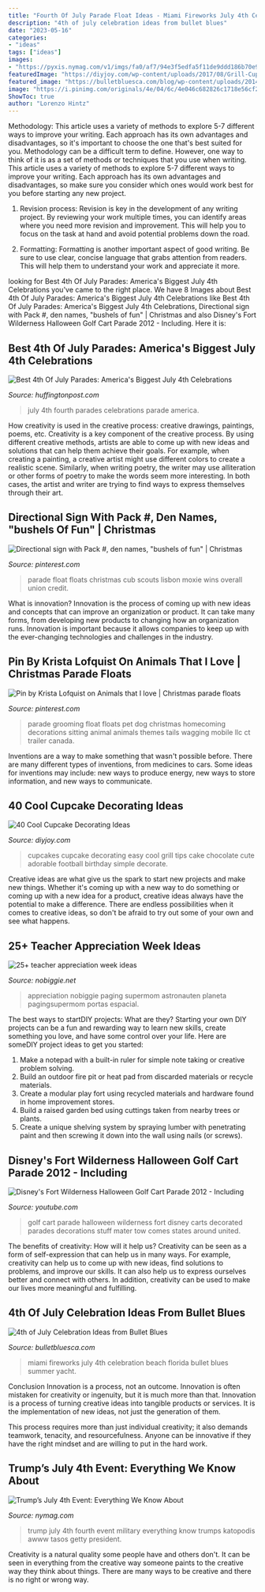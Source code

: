 ```yaml
---
title: "Fourth Of July Parade Float Ideas - Miami Fireworks July 4th Celebration Beach Florida Bullet Blues Summer Yacht"
description: "4th of july celebration ideas from bullet blues"
date: "2023-05-16"
categories:
- "ideas"
tags: ["ideas"]
images:
- "https://pyxis.nymag.com/v1/imgs/fa0/af7/94e3f5edfa5f11de9ddd186b70e90fc194-01-trump-flag.rsquare.w700.jpg"
featuredImage: "https://diyjoy.com/wp-content/uploads/2017/08/Grill-Cupcakes.jpg"
featured_image: "https://bulletbluesca.com/blog/wp-content/uploads/2014/07/FireworksMiami.jpg"
image: "https://i.pinimg.com/originals/4e/04/6c/4e046c682826c1718e56cf2ff23d41ed.jpg"
ShowToc: true
author: "Lorenzo Hintz"
---
```



Methodology: This article uses a variety of methods to explore 5-7 different ways to improve your writing. Each approach has its own advantages and disadvantages, so it's important to choose the one that's best suited for you.
Methodology can be a difficult term to define. However, one way to think of it is as a set of methods or techniques that you use when writing. This article uses a variety of methods to explore 5-7 different ways to improve your writing. Each approach has its own advantages and disadvantages, so make sure you consider which ones would work best for you before starting any new project.
1) Revision process: Revision is key in the development of any writing project. By reviewing your work multiple times, you can identify areas where you need more revision and improvement. This will help you to focus on the task at hand and avoid potential problems down the road.

2) Formatting: Formatting is another important aspect of good writing. Be sure to use clear, concise language that grabs attention from readers. This will help them to understand your work and appreciate it more.

	

		
looking for Best 4th Of July Parades: America&#039;s Biggest July 4th Celebrations you've came to the right place. We have 8 Images about Best 4th Of July Parades: America&#039;s Biggest July 4th Celebrations like Best 4th Of July Parades: America&#039;s Biggest July 4th Celebrations, Directional sign with Pack #, den names, &quot;bushels of fun&quot; | Christmas and also Disney&#039;s Fort Wilderness Halloween Golf Cart Parade 2012 - Including. Here it is:
		
    
## Best 4th Of July Parades: America&#039;s Biggest July 4th Celebrations

<img loading=lazy src="https://s-i.huffpost.com/gen/1221543/images/o-JULY-4-PARADE-facebook.jpg" onerror="this.onerror=null;this.src='https://tse2.mm.bing.net/th?id=OIP.NFyWPaSf4claO2MQnG5LWwHaFF&amp;pid=15.1';" alt="Best 4th Of July Parades: America&#039;s Biggest July 4th Celebrations">

_Source: huffingtonpost.com_

>july 4th fourth parades celebrations parade america. 

	

How creativity is used in the creative process: creative drawings, paintings, poems, etc.
Creativity is a key component of the creative process. By using different creative methods, artists are able to come up with new ideas and solutions that can help them achieve their goals. For example, when creating a painting, a creative artist might use different colors to create a realistic scene. Similarly, when writing poetry, the writer may use alliteration or other forms of poetry to make the words seem more interesting. In both cases, the artist and writer are trying to find ways to express themselves through their art.

    
## Directional Sign With Pack #, Den Names, &quot;bushels Of Fun&quot; | Christmas

<img loading=lazy src="https://i.pinimg.com/736x/3d/1a/56/3d1a565adf3955c7243207a9d4202c82.jpg" onerror="this.onerror=null;this.src='https://tse2.mm.bing.net/th?id=OIP.OtRglLZQzLTPqTqSpG2CjQAAAA&amp;pid=15.1';" alt="Directional sign with Pack #, den names, &quot;bushels of fun&quot; | Christmas">

_Source: pinterest.com_

>parade float floats christmas cub scouts lisbon moxie wins overall union credit. 

	

What is innovation?
Innovation is the process of coming up with new ideas and concepts that can improve an organization or product. It can take many forms, from developing new products to changing how an organization runs. Innovation is important because it allows companies to keep up with the ever-changing technologies and challenges in the industry.

    
## Pin By Krista Lofquist On Animals That I Love | Christmas Parade Floats

<img loading=lazy src="https://i.pinimg.com/originals/4e/04/6c/4e046c682826c1718e56cf2ff23d41ed.jpg" onerror="this.onerror=null;this.src='https://tse1.mm.bing.net/th?id=OIP.hb3JzrcJmHFjIh6uQDA8gAHaJ6&amp;pid=15.1';" alt="Pin by Krista Lofquist on Animals that I love | Christmas parade floats">

_Source: pinterest.com_

>parade grooming float floats pet dog christmas homecoming decorations sitting animal animals themes tails wagging mobile llc ct trailer canada. 

	

Inventions are a way to make something that wasn't possible before. There are many different types of inventions, from medicines to cars. Some ideas for inventions may include: new ways to produce energy, new ways to store information, and new ways to communicate.

    
## 40 Cool Cupcake Decorating Ideas

<img loading=lazy src="https://diyjoy.com/wp-content/uploads/2017/08/Grill-Cupcakes.jpg" onerror="this.onerror=null;this.src='https://tse2.mm.bing.net/th?id=OIP.1modNaiT5N8BKscd_roUpgHaLH&amp;pid=15.1';" alt="40 Cool Cupcake Decorating Ideas">

_Source: diyjoy.com_

>cupcakes cupcake decorating easy cool grill tips cake chocolate cute adorable football birthday simple decorate. 

	

Creative ideas are what give us the spark to start new projects and make new things. Whether it's coming up with a new way to do something or coming up with a new idea for a product, creative ideas always have the potential to make a difference. There are endless possibilities when it comes to creative ideas, so don't be afraid to try out some of your own and see what happens.

    
## 25+ Teacher Appreciation Week Ideas

<img loading=lazy src="https://www.nobiggie.net/wp-content/uploads/2015/03/Teacher-Appreciation-Door-Idea-Out-of-this-World-25-teacher-appreciation-week-ideas-NoBiggie.net_.jpg" onerror="this.onerror=null;this.src='https://tse3.mm.bing.net/th?id=OIP.GOx08GmIcSGckxQ__5pQMQHaMG&amp;pid=15.1';" alt="25+ teacher appreciation week ideas">

_Source: nobiggie.net_

>appreciation nobiggie paging supermom astronauten planeta pagingsupermom portas espacial. 

	

The best ways to startDIY projects: What are they?
Starting your own DIY projects can be a fun and rewarding way to learn new skills, create something you love, and have some control over your life. Here are someDIY project ideas to get you started: 
1. Make a notepad with a built-in ruler for simple note taking or creative problem solving.
2. Build an outdoor fire pit or heat pad from discarded materials or recycle materials. 
3. Create a modular play fort using recycled materials and hardware found in home improvement stores. 
4. Build a raised garden bed using cuttings taken from nearby trees or plants. 
5. Create a unique shelving system by spraying lumber with penetrating paint and then screwing it down into the wall using nails (or screws).

    
## Disney&#039;s Fort Wilderness Halloween Golf Cart Parade 2012 - Including

<img loading=lazy src="https://i.ytimg.com/vi/l9SkOLJPiPs/maxresdefault.jpg" onerror="this.onerror=null;this.src='https://tse3.mm.bing.net/th?id=OIP.4qiw4f73MXiAuEVebCYrTwHaEK&amp;pid=15.1';" alt="Disney&#039;s Fort Wilderness Halloween Golf Cart Parade 2012 - Including">

_Source: youtube.com_

>golf cart parade halloween wilderness fort disney carts decorated parades decorations stuff mater tow comes states around united. 

	

The benefits of creativity: How will it help us?
Creativity can be seen as a form of self-expression that can help us in many ways. For example, creativity can help us to come up with new ideas, find solutions to problems, and improve our skills. It can also help us to express ourselves better and connect with others. In addition, creativity can be used to make our lives more meaningful and fulfilling.

    
## 4th Of July Celebration Ideas From Bullet Blues

<img loading=lazy src="https://bulletbluesca.com/blog/wp-content/uploads/2014/07/FireworksMiami.jpg" onerror="this.onerror=null;this.src='https://tse1.mm.bing.net/th?id=OIP.q1lcYhMN2Koi-3Rx8kAiOAHaEE&amp;pid=15.1';" alt="4th of July Celebration Ideas from Bullet Blues">

_Source: bulletbluesca.com_

>miami fireworks july 4th celebration beach florida bullet blues summer yacht. 

	

Conclusion
Innovation is a process, not an outcome.
Innovation is often mistaken for creativity or ingenuity, but it is much more than that. Innovation is a process of turning creative ideas into tangible products or services. It is the implementation of new ideas, not just the generation of them.

This process requires more than just individual creativity; it also demands teamwork, tenacity, and resourcefulness. Anyone can be innovative if they have the right mindset and are willing to put in the hard work.

    
## Trump’s July 4th Event: Everything We Know About

<img loading=lazy src="https://pyxis.nymag.com/v1/imgs/fa0/af7/94e3f5edfa5f11de9ddd186b70e90fc194-01-trump-flag.rsquare.w700.jpg" onerror="this.onerror=null;this.src='https://tse4.mm.bing.net/th?id=OIP.AsaKxrSZ-KdUdHi9jGY5hgHaHa&amp;pid=15.1';" alt="Trump’s July 4th Event: Everything We Know About">

_Source: nymag.com_

>trump july 4th fourth event military everything know trumps katopodis awww tasos getty president. 

	

Creativity is a natural quality some people have and others don't. It can be seen in everything from the creative way someone paints to the creative way they think about things. There are many ways to be creative and there is no right or wrong way.

